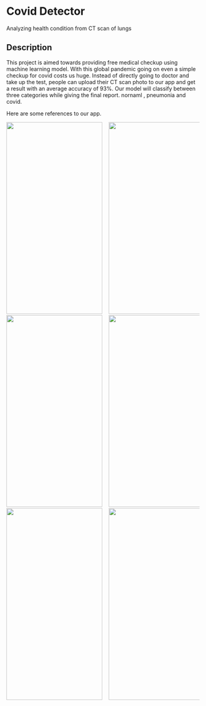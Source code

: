 # Covid Detector

Analyzing health condition from CT scan of lungs

## Description

This project is aimed towards providing free medical checkup using machine learning model. With this global pandemic going on even a simple checkup for covid  costs us huge. Instead of directly going to doctor and take up the test, people can upload their CT scan photo to our app and get a result with an average accuracy of 93%. Our model will classify between three categories while giving the final report. nornaml , pneumonia and covid. 


Here are some references to our app.

<pre>
<img src="https://user-images.githubusercontent.com/73310711/124322669-7d17eb00-db9d-11eb-8afb-1c401f3ef292.jpg" width="250" height="500">  <img src="https://user-images.githubusercontent.com/73310711/124322794-bb150f00-db9d-11eb-97b9-f71486fb0af0.jpg" width="250" height="500">  <img src="https://user-images.githubusercontent.com/73310711/124322812-c5cfa400-db9d-11eb-9b10-fc62756f30bc.jpg" width="250" height="500">
<img src="https://user-images.githubusercontent.com/73310711/124322818-cb2cee80-db9d-11eb-9976-382b021c77a5.jpg" width="250" height="500">  <img src="https://user-images.githubusercontent.com/73310711/124322872-e4ce3600-db9d-11eb-86db-e97476dd3bdf.jpeg" width="250" height="500">  <img src="https://user-images.githubusercontent.com/73310711/124322931-02030480-db9e-11eb-8975-d6a1d4164de5.jpg" width="250" height="500"> 
<img src="https://user-images.githubusercontent.com/73310711/124322939-062f2200-db9e-11eb-8909-48fc5a0deb8f.jpeg" width="250" height="500">  <img src="https://user-images.githubusercontent.com/73310711/124322953-08917c00-db9e-11eb-91a1-05ce3f039dfa.jpeg" width="250" height="500">
</pre>
